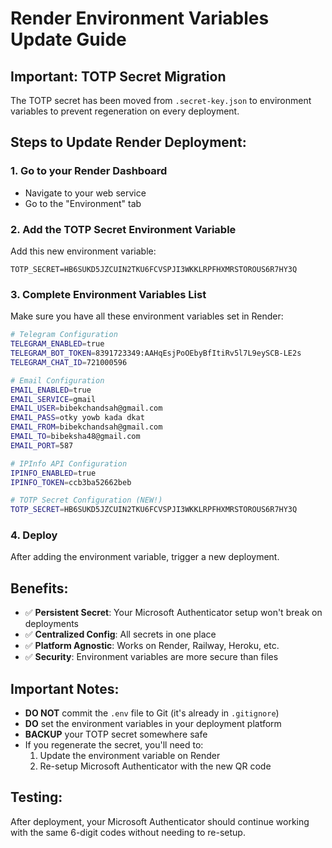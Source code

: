# Render Environment Variables Update Guide

## Important: TOTP Secret Migration

The TOTP secret has been moved from `.secret-key.json` to environment variables to prevent regeneration on every deployment.

## Steps to Update Render Deployment:

### 1. Go to your Render Dashboard
- Navigate to your web service
- Go to the "Environment" tab

### 2. Add the TOTP Secret Environment Variable
Add this new environment variable:

```
TOTP_SECRET=HB6SUKD5JZCUIN2TKU6FCVSPJI3WKKLRPFHXMRSTOROUS6R7HY3Q
```

### 3. Complete Environment Variables List
Make sure you have all these environment variables set in Render:

```bash
# Telegram Configuration
TELEGRAM_ENABLED=true
TELEGRAM_BOT_TOKEN=8391723349:AAHqEsjPoOEbyBfItiRv5l7L9eySCB-LE2s
TELEGRAM_CHAT_ID=721000596

# Email Configuration
EMAIL_ENABLED=true
EMAIL_SERVICE=gmail
EMAIL_USER=bibekchandsah@gmail.com
EMAIL_PASS=otky yowb kada dkat
EMAIL_FROM=bibekchandsah@gmail.com
EMAIL_TO=bibeksha48@gmail.com
EMAIL_PORT=587

# IPInfo API Configuration
IPINFO_ENABLED=true
IPINFO_TOKEN=ccb3ba52662beb

# TOTP Secret Configuration (NEW!)
TOTP_SECRET=HB6SUKD5JZCUIN2TKU6FCVSPJI3WKKLRPFHXMRSTOROUS6R7HY3Q
```

### 4. Deploy
After adding the environment variable, trigger a new deployment.

## Benefits:
- ✅ **Persistent Secret**: Your Microsoft Authenticator setup won't break on deployments
- ✅ **Centralized Config**: All secrets in one place
- ✅ **Platform Agnostic**: Works on Render, Railway, Heroku, etc.
- ✅ **Security**: Environment variables are more secure than files

## Important Notes:
- **DO NOT** commit the `.env` file to Git (it's already in `.gitignore`)
- **DO** set the environment variables in your deployment platform
- **BACKUP** your TOTP secret somewhere safe
- If you regenerate the secret, you'll need to:
  1. Update the environment variable on Render
  2. Re-setup Microsoft Authenticator with the new QR code

## Testing:
After deployment, your Microsoft Authenticator should continue working with the same 6-digit codes without needing to re-setup.